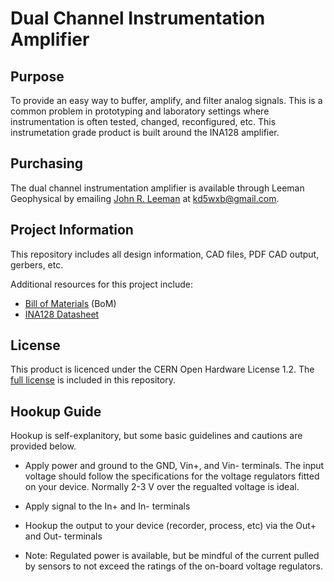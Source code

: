 # Dual Channel Instrumentation Amplifier

## Purpose

To provide an easy way to buffer, amplify, and filter analog signals. This is a
common problem in prototyping and laboratory settings where instrumentation is
often tested, changed, reconfigured, etc. This instrumetation grade product is
built around the INA128 amplifier.

## Purchasing

The dual channel instrumentation amplifier is available through Leeman
Geophysical by emailing [John R. Leeman](http://www.johnrleeman.com) at
<kd5wxb@gmail.com>.

## Project Information

This repository includes all design information, CAD files, PDF CAD output,
gerbers, etc.

Additional resources for this project include:

- [Bill of Materials](BoM.md) (BoM)
- [INA128 Datasheet](PDFs/ina128.pdf)

## License

This product is licenced under the CERN Open Hardware License 1.2. The [full
license](cern_ohl_v_1_2.txt) is included in this repository.

## Hookup Guide

Hookup is self-explanitory, but some basic guidelines and cautions
are provided below.

- Apply power and ground to the GND, Vin+, and Vin- terminals. The input voltage
should follow the specifications for the voltage regulators fitted on your
device. Normally 2-3 V over the regualted voltage is ideal.

- Apply signal to the In+ and In- terminals

- Hookup the output to your device (recorder, process, etc) via the Out+ and
Out- terminals

- Note: Regulated power is available, but be mindful of the current pulled by
sensors to not exceed the ratings of the on-board voltage regulators.  
